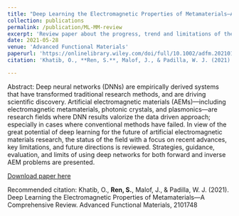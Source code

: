 ```yaml
---
title: "Deep Learning the Electromagnetic Properties of Metamaterials—A Comprehensive Review" 
collection: publications
permalink: /publication/ML-MM-review
excerpt: 'Review paper about the progress, trend and limitations of the current deep-learning enabled Electromagenitc (EM) Metamaterial. Conduct comprehensive literature review and summerized the research leandscape for inverse problem in EM metamaterial. The only student author (without a PhD degree).'
date: 2021-05-28
venue: 'Advanced Functional Materials'
paperurl: 'https://onlinelibrary.wiley.com/doi/full/10.1002/adfm.202101748'
citation: 'Khatib, O., **Ren, S.**, Malof, J., & Padilla, W. J. (2021). Deep Learning the Electromagnetic Properties of Metamaterials—A Comprehensive Review. Advanced Functional Materials, 2101748'

---
```


Abstract: Deep neural networks (DNNs) are empirically derived systems that have transformed traditional research methods, and are driving scientific discovery. Artificial electromagnetic materials (AEMs)—including electromagnetic metamaterials, photonic crystals, and plasmonics—are research fields where DNN results valorize the data driven approach; especially in cases where conventional methods have failed. In view of the great potential of deep learning for the future of artificial electromagnetic materials research, the status of the field with a focus on recent advances, key limitations, and future directions is reviewed. Strategies, guidance, evaluation, and limits of using deep networks for both forward and inverse AEM problems are presented.

[Download paper here](https://onlinelibrary.wiley.com/doi/full/10.1002/adfm.202101748)

Recommended citation: Khatib, O., **Ren, S.**, Malof, J., & Padilla, W. J. (2021). Deep Learning the Electromagnetic Properties of Metamaterials—A Comprehensive Review. Advanced Functional Materials, 2101748 
